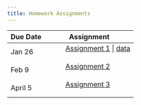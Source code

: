 ```yaml
---
title: Homework Assignments
---
```


<div>
  <table class="table table-striped table-hover">
    <thead>
      <tr>
        <th>Due Date</th>
        <th>Assignment</th>
       </tr>
    </thead>
    <tbody>
      <tr>
        <td>Jan 26</td>
        <td>
          <dl>
          <dd><a href="../materials/homework/assignment1.html" target=_blank>Assignment 1</a> | <a href="../materials/homework/chechen.csv" target=_blank> data </a>
          </dd>
          </dl>
        </td>
      </tr>
      <tr>
        <td>Feb 9</td>
        <td>
          <dl>
          <dd><a href="../materials/homework/assignment2.html" target=_blank>Assignment 2</a>
          </dd>
          </dl>
        </td>
       </tr>
       <tr>
        <td>April 5</td>
        <td>
          <dl>
          <dd><a href="../materials/homework/assignment3.html" target=_blank>Assignment 3</a>
          </dd>
          </dl>
        </td>
       </tr>
      </tbody>
  </table>
</div>
